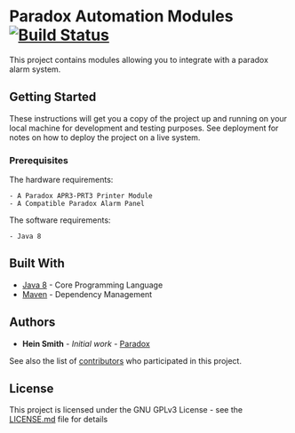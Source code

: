# Paradox Automation Modules [![Build Status](https://travis-ci.org/somejavadev/paradox.svg?branch=master)](https://travis-ci.org/somejavadev/paradox)

This project contains modules allowing you to integrate with a paradox alarm system.

## Getting Started

These instructions will get you a copy of the project up and running on your local machine for development and testing purposes. See deployment for notes on how to deploy the project on a live system.

### Prerequisites

The hardware requirements:

```
- A Paradox APR3-PRT3 Printer Module
- A Compatible Paradox Alarm Panel
```

The software requirements:

```
- Java 8
```

## Built With

* [Java 8](http://www.oracle.com/technetwork/java/javase/overview/java8-2100321.html) - Core Programming Language
* [Maven](https://maven.apache.org/) - Dependency Management

## Authors

* **Hein Smith** - *Initial work* - [Paradox](https://github.com/somejavadev/paradox)

See also the list of [contributors](https://github.com/somejavadev/paradox/graphs/contributors) who participated in this project.

## License

This project is licensed under the GNU GPLv3 License - see the [LICENSE.md](LICENSE.md) file for details